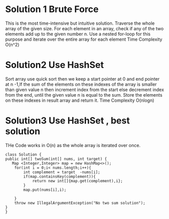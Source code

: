 

#  Solution 1 Brute Force
This is the most time-intensive but intuitive solution. Traverse the whole array of the given size. For each element in an array, 
check if any of the two elements add up to the given number n. 
Use a nested for-loop for this purpose and iterate over the entire array for each element
Time Complexity O(n^2)

# Solution2 Use HashSet 
Sort array use quick sort then we keep a start pointer at 0 and end pointer at n -1,If the sum of the elements on these indexes of the array is smaller than given value n then increment index from the start else decrement index from the end, until the given value n is equal to the sum. Store the elements on these indexes in result array and return it.
Time Complexity O(nlogn)

# Solution3 Use HashSet , best solution 
THe Code works in O(n) as the whole array is iterated over once.
```
class Solution {
public int[] twoSum(int[] nums, int target) {
   Map <Integer,Integer> map = new HashMap<>();
    for(int i = 0;i< nums.length;i++){
        int complement = target  -nums[i];
        if(map.containsKey(complement)){
            return new int[]{map.get(complement),i};
        }
        map.put(nums[i],i);
        
    }
    throw new IllegalArgumentException("No two sum solution");
}
}
```
